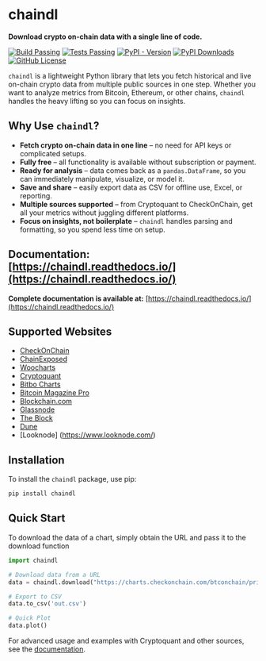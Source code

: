 # chaindl

**Download crypto on-chain data with a single line of code.**

[![Build Passing](https://github.com/dhruvan2006/chaindl/actions/workflows/release.yml/badge.svg)](https://github.com/dhruvan2006/chaindl/actions/workflows/release.yml)
[![Tests Passing](https://github.com/dhruvan2006/chaindl/actions/workflows/tests.yml/badge.svg)](https://github.com/dhruvan2006/chaindl/actions/workflows/tests.yml)
[![PyPI - Version](https://img.shields.io/pypi/v/chaindl)](https://pypi.org/project/chaindl/)
[![PyPI Downloads](https://static.pepy.tech/badge/ocfinance)](https://pypi.org/project/chaindl/)
[![GitHub License](https://img.shields.io/github/license/dhruvan2006/chaindl)](https://github.com/dhruvan2006/chaindl)

`chaindl` is a lightweight Python library that lets you fetch historical and live on-chain crypto data from multiple 
public sources in one step. Whether you want to analyze metrics from Bitcoin, Ethereum, or other chains, `chaindl` 
handles the heavy lifting so you can focus on insights.

## Why Use `chaindl`?

- **Fetch crypto on-chain data in one line** – no need for API keys or complicated setups.  
- **Fully free** – all functionality is available without subscription or payment.  
- **Ready for analysis** – data comes back as a `pandas.DataFrame`, so you can immediately manipulate, visualize, or model it.  
- **Save and share** – easily export data as CSV for offline use, Excel, or reporting.  
- **Multiple sources supported** – from Cryptoquant to CheckOnChain, get all your metrics without juggling different platforms.  
- **Focus on insights, not boilerplate** – `chaindl` handles parsing and formatting, so you spend less time on setup.

## Documentation: [https://chaindl.readthedocs.io/](https://chaindl.readthedocs.io/)

**Complete documentation is available at:** 
[https://chaindl.readthedocs.io/](https://chaindl.readthedocs.io/)

## Supported Websites
- [CheckOnChain](https://charts.checkonchain.com/)
- [ChainExposed](https://chainexposed.com/)
- [Woocharts](https://woocharts.com/)
- [Cryptoquant](https://cryptoquant.com/)
- [Bitbo Charts](https://charts.bitbo.io/)
- [Bitcoin Magazine Pro](https://www.bitcoinmagazinepro.com)
- [Blockchain.com](https://www.blockchain.com/explorer/charts)
- [Glassnode](https://studio.glassnode.com/charts/)
- [The Block](https://www.theblock.co/data/)
- [Dune](https://dune.com/)
- [Looknode] (https://www.looknode.com/)

## Installation
To install the `chaindl` package, use pip:
```bash
pip install chaindl
```

## Quick Start
To download the data of a chart, simply obtain the URL and pass it to the download function

```python
import chaindl

# Download data from a URL
data = chaindl.download("https://charts.checkonchain.com/btconchain/pricing/pricing_picycleindicator/pricing_picycleindicator_light.html")

# Export to CSV
data.to_csv('out.csv')

# Quick Plot
data.plot()
```

For advanced usage and examples with Cryptoquant and other sources, see the [documentation](https://chaindl.readthedocs.io/).
